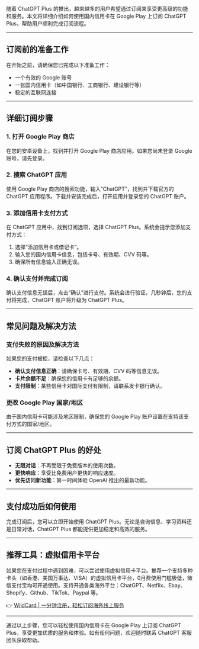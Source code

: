 随着 ChatGPT Plus 的推出，越来越多的用户希望通过订阅来享受更高级的功能和服务。本文将详细介绍如何使用国内信用卡在 Google Play 上订阅 ChatGPT Plus，帮助用户顺利完成订阅流程。

---

## 订阅前的准备工作

在开始之前，请确保您已完成以下准备工作：

- 一个有效的 Google 账号
- 一张国内信用卡（如中国银行、工商银行、建设银行等）
- 稳定的互联网连接

---

## 详细订阅步骤

### 1. 打开 Google Play 商店

在您的安卓设备上，找到并打开 Google Play 商店应用。如果您尚未登录 Google 账号，请先登录。

### 2. 搜索 ChatGPT 应用

使用 Google Play 商店的搜索功能，输入“ChatGPT”，找到并下载官方的 ChatGPT 应用程序。下载并安装完成后，打开应用并登录您的 ChatGPT 账户。

### 3. 添加信用卡支付方式

在 ChatGPT 应用中，找到订阅选项，选择 ChatGPT Plus。系统会提示您添加支付方式：

1. 选择“添加信用卡或借记卡”。
2. 输入您的国内信用卡信息，包括卡号、有效期、CVV 码等。
3. 确保所有信息输入正确无误。

### 4. 确认支付并完成订阅

确认支付信息无误后，点击“确认”进行支付。系统会进行验证，几秒钟后，您的支付将完成，ChatGPT 账户将升级为 ChatGPT Plus。

---

## 常见问题及解决方法

### 支付失败的原因及解决方法

如果您的支付被拒，请检查以下几点：

- **确认支付信息正确**：请确保卡号、有效期、CVV 码等信息无误。
- **卡片余额不足**：确保您的信用卡有足够的余额。
- **支付限制**：某些信用卡对国际支付有限制，请联系发卡银行确认。

### 更改 Google Play 国家/地区

由于国内信用卡可能涉及地区限制，确保您的 Google Play 账户设置在支持该支付方式的国家/地区。

---

## 订阅 ChatGPT Plus 的好处

- **无限对话**：不再受限于免费版本的使用次数。
- **更快响应**：享受比免费用户更快的响应速度。
- **优先访问新功能**：第一时间体验 OpenAI 推出的最新功能。

---

## 支付成功后如何使用

完成订阅后，您可以立即开始使用 ChatGPT Plus。无论是咨询信息、学习资料还是日常对话，ChatGPT Plus 都能提供更加稳定和高效的服务。

---

## 推荐工具：虚拟信用卡平台

如果您在支付过程中遇到困难，可以尝试使用虚拟信用卡平台。推荐一个支持多种卡头（如香港、美国万事达、VISA）的虚拟信用卡平台，0月费使用门槛极低，微信支付宝均可开通使用。支持开通各类海外平台：ChatGPT、Netflix、Ebay、Shopify、Github、TikTok、Paypal 等。

👉 [WildCard | 一分钟注册，轻松订阅海外线上服务](https://bit.ly/bewildcard)

---

通过以上步骤，您可以轻松使用国内信用卡在 Google Play 上订阅 ChatGPT Plus，享受更加优质的服务和体验。如有任何问题，欢迎随时联系 ChatGPT 客服团队获取帮助。